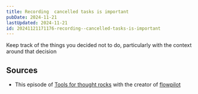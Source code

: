 ```yaml
---
title: Recording  cancelled tasks is important
pubDate: 2024-11-21
lastUpdated: 2024-11-21
id: 20241121171176-recording--cancelled-tasks-is-important
---
```


Keep track of the things you decided not to do, particularly with the context around that decision

## Sources

- This episode of [Tools for thought rocks](https://www.youtube.com/watch?v=t6uhvFGPUE0) with the creator of [flowpilot](https://www.flowpilot.co/how-it-works)
